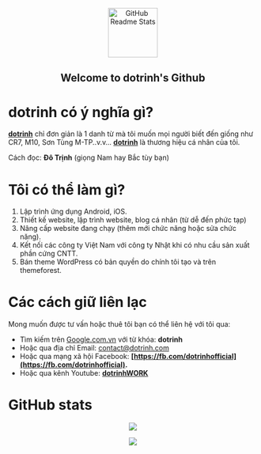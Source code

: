 <p align="center">
 <img width="100px" src="https://dotrinh.com/wp-content/uploads/2020/04/dotrinh-new-370x370.png" align="center" alt="GitHub Readme Stats" />
 <h2 align="center">Welcome to dotrinh's Github</h2>
</p>

# **dotrinh có ý nghĩa gì?**

[**dotrinh**](https://dotrinh.com/)  chỉ đơn giản là 1 danh từ mà tôi muốn mọi người biết đến giống như CR7, M10, Sơn Tùng M-TP..v.v…  [**dotrinh**](https://dotrinh.com/)  là thương hiệu cá nhân của tôi.

Cách đọc:  **Đô Trịnh**  (giọng Nam hay Bắc tùy bạn)

# **Tôi có thể làm gì?**

1.  Lập trình ứng dụng Android, iOS.
2.  Thiết kế website, lập trình website, blog cá nhân (từ dễ đến phức tạp)
3.  Nâng cấp website đang chạy (thêm mới chức năng hoặc sửa chức năng).
4.  Kết nối các công ty Việt Nam với công ty Nhật khi có nhu cầu sản xuất phần cứng CNTT.
5.  Bán theme WordPress có bản quyền do chính tôi tạo và trên themeforest.

# Các cách giữ liên lạc

Mong muốn được tư vấn hoặc thuê tôi bạn có thể liên hệ với tôi qua:

-   Tìm kiếm trên [Google.com.vn](https://www.google.com.vn/) với từ khóa:  **dotrinh**
-   Hoặc qua địa chỉ Email: [contact@dotrinh.com](mailto:contact@dotrinh.com)
-   Hoặc qua mạng xã hội Facebook: **[https://fb.com/dotrinhofficial](https://fb.com/dotrinhofficial).**
-   Hoặc qua kênh Youtube: **[dotrinhWORK](https://www.youtube.com/channel/UC7ozfyegIzC6rSLOELHWr7g?sub_confirmation=1)**

# GitHub stats

<p align="center">
<img align="center" src="https://github-readme-stats.vercel.app/api?username=dotrinhdev&show_icons=true&hide=contribs,prs&cache_seconds=86400&theme=highcontrast" />
</p>

 <p align="center">
    <a href="https://dotrinh.com">
      <img src="https://img.shields.io/badge/Supported%20by-dotrinh%20%E2%86%92-gray.svg?colorA=655BE1&colorB=4F44D6&style=for-the-badge"/>
    </a>
  </p>
